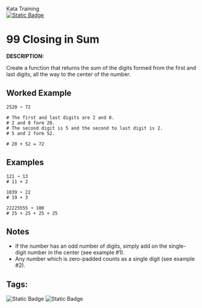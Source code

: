 Kata Training <br>
[![Static Badge](https://img.shields.io/badge/7kyu%20-%20black?style=flat&logo=codewars&labelColor=B1361E&color=black)](Javascript/7kyu)

# 99 Closing in Sum

**DESCRIPTION:**

Create a function that returns the sum of the digits formed from the first and last digits, all the way to the center of the number.

## Worked Example

```
2520 ➞ 72

# The first and last digits are 2 and 0.
# 2 and 0 form 20.
# The second digit is 5 and the second to last digit is 2.
# 5 and 2 form 52.

# 20 + 52 = 72
```

## Examples

```
121 ➞ 13
# 11 + 2

1039 ➞ 22
# 19 + 3

22225555 ➞ 100
# 25 + 25 + 25 + 25
```

## Notes

- If the number has an odd number of digits, simply add on the single-digit number in the center (see example #1).
- Any number which is zero-padded counts as a single digit (see example #2).

## Tags:

![Static Badge](https://img.shields.io/badge/algorithms%20-%20teal?style=plastic) ![Static Badge](https://img.shields.io/badge/strings%20-%20blue?style=plastic) 
